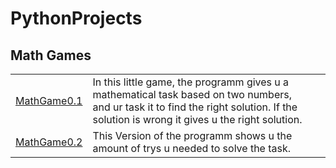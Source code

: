 <h1> PythonProjects </h1>
<h2> Math Games </h2>
    <table>
        <tr>
            <td>
                <a href="https://github.com/jann-amh/PythonProjects/blob/master/MathGame.py"> MathGame0.1 </a>
            </td>
            <td>
                In this little game, the programm gives u a mathematical task based on two numbers, <br> and ur task it to find the right solution. If the solution is wrong it gives u the right solution.
            </td>
        </tr>
        <tr>
            <td>
                <a href=""> MathGame0.2 </a>
            </td>
            <td>
                This Version of the programm shows u the amount of trys u needed to solve the task.
            </td>
        </tr>
    </table>
